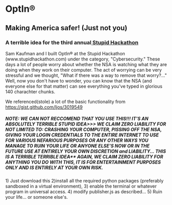 
<h1>OptIn®</h1>
<h2>Making America safer! (Just not you)</h2>
<h3>A terrible idea for the third annual<a href="http://www.stupidhackathon.com"> Stupid Hackathon</a></h3>
<p>
Sam Kaufman and I built OptIn® at the Stupid Hackathon (www.stupidhackathon.com) under the category, "Cybersecurity."
These days a lot of people worry about whether the NSA is watching what they are doing when they work on their computer. The act of worrying can be very stressful and we thought, "What if there was a way to remove that worry?..."
Well, now you don't have to wonder, you can know that the NSA (and everyone else for that matter) can see everything you've typed in glorious 140 charachter chunks.

We referenced(stole) a lot of the basic functionality from https://gist.github.com/ljos/3019549 

</p>

<h5>NOTE: WE CAN NOT RECCOMEND THAT YOU USE THIS!!! IT'S AN ABSOLUTELY TERRIBLE STUPID IDEA>>> 
WE CLAIM ZERO LIABILITY FOR NOT LIMITED TO:
CRASHING YOUR COMPUTER, 
PISSING OFF THE NSA, 
GIVING YOUR LOGIN CREDENTIALS TO THE ENTIRE INTERNET TO USE FOR VARIOUS NEFARIOUS PURPOSES 
OR ANY OTHER WAYS YOU MANAGE TO RUIN YOUR LIFE OR ANYONE ELSE'S NOW OR IN THE FUTURE
USE AT ENTIRELY YOUR OWN DISCRETION and LIABILITY... THIS IS A TERRIBLE TERRIBLE IDEA**
AGAIN, WE CLAIM ZERO LIABILITY FOR ANYTHING YOU DO WITH THIS, IT IS FOR ENTERTAINMENT PURPOSES ONLY AND IS ENTIRELY AT YOUR OWN RISK.</h5>
<p>
1) Just download this
2)install all the required python packages (preferably sandboxed in a virtual environment), 
3) enable the terminal or whatever program in universal access.
4) modify publisher.js as described...
5) Ruin your life... or someone else's. 
</p>

</body>
